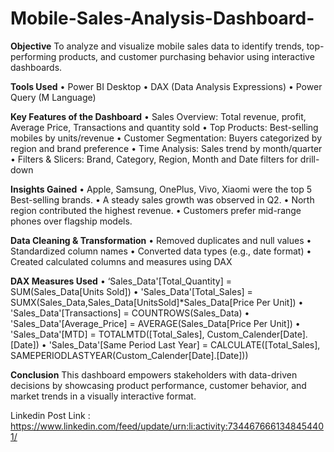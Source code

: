 # Mobile-Sales-Analysis-Dashboard-

**Objective**
To analyze and visualize mobile sales data to identify trends, top-performing products, and customer purchasing behavior using interactive dashboards.

**Tools Used**
•	Power BI Desktop
•	DAX (Data Analysis Expressions)
•	Power Query (M Language)

**Key Features of the Dashboard**
•	Sales Overview: Total revenue, profit, Average Price, Transactions and quantity sold
•	Top Products: Best-selling mobiles by units/revenue
•	Customer Segmentation: Buyers categorized by region and brand preference
•	Time Analysis: Sales trend by month/quarter
•	Filters & Slicers: Brand, Category, Region, Month and Date filters for drill-down

**Insights Gained**
•	Apple, Samsung, OnePlus, Vivo, Xiaomi were the top 5 Best-selling brands.
•	A steady sales growth was observed in Q2.
•	North region contributed the highest revenue.
•	Customers prefer mid-range phones over flagship models.


**Data Cleaning & Transformation**
•	Removed duplicates and null values
•	Standardized column names
•	Converted data types (e.g., date format)
•	Created calculated columns and measures using DAX

**DAX Measures Used**
•	‘Sales_Data'[Total_Quantity] = SUM(Sales_Data[Units Sold])
•	'Sales_Data'[Total_Sales] = SUMX(Sales_Data,Sales_Data[UnitsSold]*Sales_Data[Price Per Unit])
•	'Sales_Data'[Transactions] = COUNTROWS(Sales_Data)
•	'Sales_Data'[Average_Price] = AVERAGE(Sales_Data[Price Per Unit])
•	'Sales_Data'[MTD] = TOTALMTD([Total_Sales], Custom_Calender[Date].[Date])
•	'Sales_Data'[Same Period Last Year] = CALCULATE([Total_Sales], SAMEPERIODLASTYEAR(Custom_Calender[Date].[Date]))

**Conclusion**
This dashboard empowers stakeholders with data-driven decisions by showcasing product performance, customer behavior, and market trends in a visually interactive format.


Linkedin Post Link : https://www.linkedin.com/feed/update/urn:li:activity:7344676661348454401/


